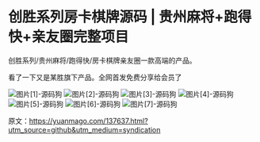 # 创胜系列房卡棋牌源码 | 贵州麻将+跑得快+亲友圈完整项目

创胜系列/贵州麻将/跑得快/房卡棋牌亲友圈一款高端的产品。

看了一下又是某胜旗下产品。全网首发免费分享给会员了

![图片[1]-源码狗](https://yuanmago.com/wp-content/uploads/2025/08/1745422312-49de44ecec6384b.jpg) ![图片[2]-源码狗](https://yuanmago.com/wp-content/uploads/2025/08/1745422313-8d58317320c09f2.jpg) ![图片[3]-源码狗](https://yuanmago.com/wp-content/uploads/2025/08/1745422314-bffc3ad9163e420.jpg) ![图片[4]-源码狗](https://yuanmago.com/wp-content/uploads/2025/08/1745422315-fef7fe2216544ce.jpg) ![图片[5]-源码狗](https://yuanmago.com/wp-content/uploads/2025/08/1745422317-d61cc56e40ee0d5.jpg) ![图片[6]-源码狗](https://yuanmago.com/wp-content/uploads/2025/08/1745422318-deb084b567133b4.jpg) ![图片[7]-源码狗](https://yuanmago.com/wp-content/uploads/2025/08/1745422319-4aef9ad7fa4df3c.jpg)

原文：https://yuanmago.com/137637.html?utm_source=github&utm_medium=syndication
